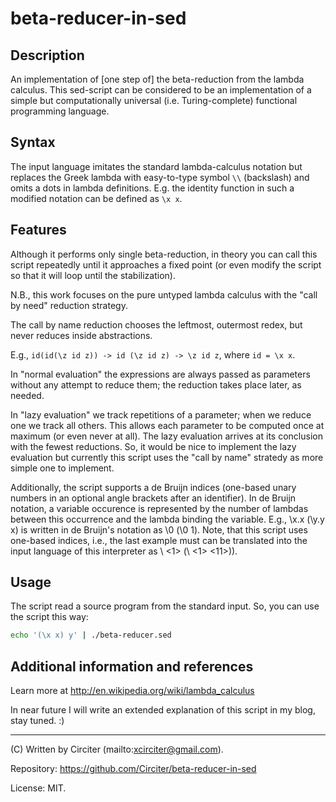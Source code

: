 # beta-reducer-in-sed

## Description

An implementation of [one step of] the beta-reduction from the lambda calculus. This sed-script 
can be considered to be an implementation of a simple but computationally universal (i.e. 
Turing-complete) functional programming language.

## Syntax

The input language imitates the standard lambda-calculus notation but replaces the Greek lambda 
with easy-to-type symbol `\\` (backslash) and omits a dots in lambda definitions. E.g. the 
identity function in such a modified notation can be defined as `\x x`.

## Features

Although it performs only single beta-reduction, in theory you can call this script repeatedly 
until it approaches a fixed point (or even modify the script so that it will loop until the 
stabilization).

N.B., this work focuses on the pure untyped lambda calculus with the "call by need" reduction strategy.

The call by name reduction chooses the leftmost, outermost redex, but never reduces inside 
abstractions.

E.g., `id(id(\z id z)) -> id (\z id z) -> \z id z`, where `id = \x x`.

In "normal evaluation" the expressions are always passed as parameters without any attempt to 
reduce them; the reduction takes place later, as needed.

In "lazy evaluation" we track repetitions of a parameter; when we reduce one we track all others. 
This allows each parameter to be computed once at maximum (or even never at all). The lazy 
evaluation arrives at its conclusion with the fewest reductions. So, it would be nice to 
implement the lazy evaluation but currently this script uses the "call by name" stratedy as more 
simple one to implement.

Additionally, the script supports a de Bruijn indices (one-based unary numbers in an optional 
angle brackets after an identifier). In de Bruijn notation, a variable occurence is represented 
by the number of lambdas between this occurrence and the lambda binding the variable. E.g., \x.x 
(\y.y x) is written in de Bruijn's notation as \0 (\0 1). Note, that this script uses one-based 
indices, i.e., the last example must can be translated into the input language of this 
interpreter as \ <1> (\ <1> <11>)).

## Usage

The script read a source program from the standard input. So, you can use the script this way:

```bash
echo '(\x x) y' | ./beta-reducer.sed
```

## Additional information and references

Learn more at http://en.wikipedia.org/wiki/lambda_calculus

In near future I will write an extended explanation of this script in my blog, stay tuned. :)

-------

(C) Written by Circiter (mailto:xcirciter@gmail.com).

Repository: https://github.com/Circiter/beta-reducer-in-sed

License: MIT.
